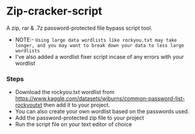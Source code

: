 # Zip-cracker-script
A zip, rar &amp; .7z password-protected file bypass script tool. 

- NOTE:- ```Using large data wordlists like rockyou.txt may take longer, and you may want to break down your data to less large wordlists```
- I've also added a wordlist fixer script incase of any errors with your wordlist
### Steps
- Download the rockyou.txt wordlist from https://www.kaggle.com/datasets/wjburns/common-password-list-rockyoutxt then add it to your project.
- You can also create your own wordlist based on the passwords used.
- Add the password-protected zip file to your project
- Run the script file on your text editor of choice
